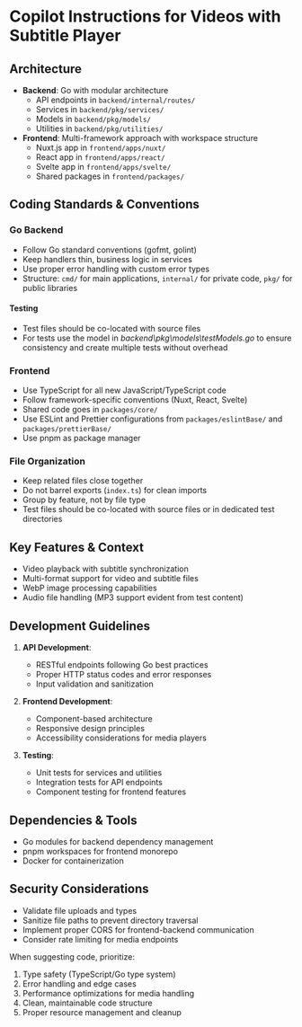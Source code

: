 # Copilot Instructions for Videos with Subtitle Player

## Architecture

- **Backend**: Go with modular architecture
  - API endpoints in `backend/internal/routes/`
  - Services in `backend/pkg/services/`
  - Models in `backend/pkg/models/`
  - Utilities in `backend/pkg/utilities/`
- **Frontend**: Multi-framework approach with workspace structure
  - Nuxt.js app in `frontend/apps/nuxt/`
  - React app in `frontend/apps/react/`
  - Svelte app in `frontend/apps/svelte/`
  - Shared packages in `frontend/packages/`

## Coding Standards & Conventions

### Go Backend

- Follow Go standard conventions (gofmt, golint)
- Keep handlers thin, business logic in services
- Use proper error handling with custom error types
- Structure: `cmd/` for main applications, `internal/` for private code, `pkg/` for public libraries

#### Testing

- Test files should be co-located with source files
- For tests use the model in _backend\pkg\models\testModels.go_ to ensure consistency and create multiple tests without overhead

### Frontend

- Use TypeScript for all new JavaScript/TypeScript code
- Follow framework-specific conventions (Nuxt, React, Svelte)
- Shared code goes in `packages/core/`
- Use ESLint and Prettier configurations from `packages/eslintBase/` and `packages/prettierBase/`
- Use pnpm as package manager

### File Organization

- Keep related files close together
- Do not barrel exports (`index.ts`) for clean imports
- Group by feature, not by file type
- Test files should be co-located with source files or in dedicated test directories

## Key Features & Context

- Video playback with subtitle synchronization
- Multi-format support for video and subtitle files
- WebP image processing capabilities
- Audio file handling (MP3 support evident from test content)

## Development Guidelines

1. **API Development**:

   - RESTful endpoints following Go best practices
   - Proper HTTP status codes and error responses
   - Input validation and sanitization

2. **Frontend Development**:

   - Component-based architecture
   - Responsive design principles
   - Accessibility considerations for media players

3. **Testing**:

   - Unit tests for services and utilities
   - Integration tests for API endpoints
   - Component testing for frontend features

## Dependencies & Tools

- Go modules for backend dependency management
- pnpm workspaces for frontend monorepo
- Docker for containerization

## Security Considerations

- Validate file uploads and types
- Sanitize file paths to prevent directory traversal
- Implement proper CORS for frontend-backend communication
- Consider rate limiting for media endpoints

When suggesting code, prioritize:

1. Type safety (TypeScript/Go type system)
2. Error handling and edge cases
3. Performance optimizations for media handling
4. Clean, maintainable code structure
5. Proper resource management and cleanup
